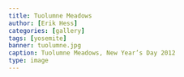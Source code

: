 ```yaml
---
title: Tuolumne Meadows
author: [Erik Hess]
categories: [gallery]
tags: [yosemite]
banner: tuolumne.jpg
caption: Tuolumne Meadows, New Year’s Day 2012
type: image
---
```

